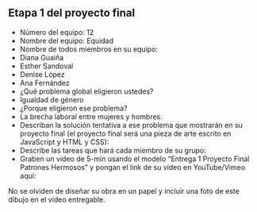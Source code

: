 ## Etapa 1 del proyecto final

- Número del equipo: 12
- Nombre del equipo: Equidad
- Nombre de todos miembros en su equipo:
-  Diana Guaiña
-  Esther Sandoval
-  Denise López
-  Ana Fernández
- ¿Qué problema global eligieron ustedes?
-  Igualdad de género
- ¿Porque eligieron ese problema? 
-  La brecha laboral  entre mujeres y hombres.
- Describan la solución tentativa a ese problema que mostrarán en su proyecto final (el proyecto final será una pieza de arte escrito en JavaScript y HTML y CSS):
- Describe las tareas que hará cada miembro de su grupo:
- Graben un video de 5-min usando el modelo “Entrega 1 Proyecto Final Patrones Hermosos” y pongan el link de su vídeo en YouTube/Vimeo aquí:

No se olviden de diseñar su obra en un papel y incluir una foto de este dibujo en el vídeo entregable.
